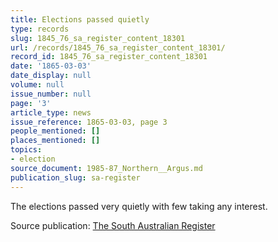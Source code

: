 ```yaml
---
title: Elections passed quietly
type: records
slug: 1845_76_sa_register_content_18301
url: /records/1845_76_sa_register_content_18301/
record_id: 1845_76_sa_register_content_18301
date: '1865-03-03'
date_display: null
volume: null
issue_number: null
page: '3'
article_type: news
issue_reference: 1865-03-03, page 3
people_mentioned: []
places_mentioned: []
topics:
- election
source_document: 1985-87_Northern__Argus.md
publication_slug: sa-register
---
```


The elections passed very quietly with few taking any interest.

Source publication: [The South Australian Register](/publications/sa-register/)
